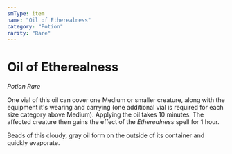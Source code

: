 ```yaml
---
smType: item
name: "Oil of Etherealness"
category: "Potion"
rarity: "Rare"
---
```


# Oil of Etherealness
*Potion Rare*

One vial of this oil can cover one Medium or smaller creature, along with the equipment it's wearing and carrying (one additional vial is required for each size category above Medium). Applying the oil takes 10 minutes. The affected creature then gains the effect of the *Etherealness* spell for 1 hour.

Beads of this cloudy, gray oil form on the outside of its container and quickly evaporate.
